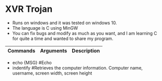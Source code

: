 # XVR Trojan
 - Runs on windows and it was tested on windows 10.
 - The language is C using MinGW
 - You can fix bugs and modify as much as you want, and I am learning C for quite a time and wanted to share my program.
 
 Commands | Arguments | Description
 -------- | --------- | -----------
 - echo {MSG} #Echo 
 - indentify #Retrieves the computer information. Computer name, username, screen width, screen height
